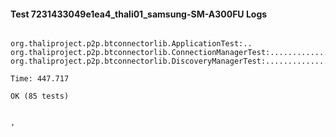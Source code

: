 #### Test 7231433049e1ea4_thali01_samsung-SM-A300FU Logs


```

org.thaliproject.p2p.btconnectorlib.ApplicationTest:..
org.thaliproject.p2p.btconnectorlib.ConnectionManagerTest:..........................
org.thaliproject.p2p.btconnectorlib.DiscoveryManagerTest:................................................

Time: 447.717

OK (85 tests)


,
```
